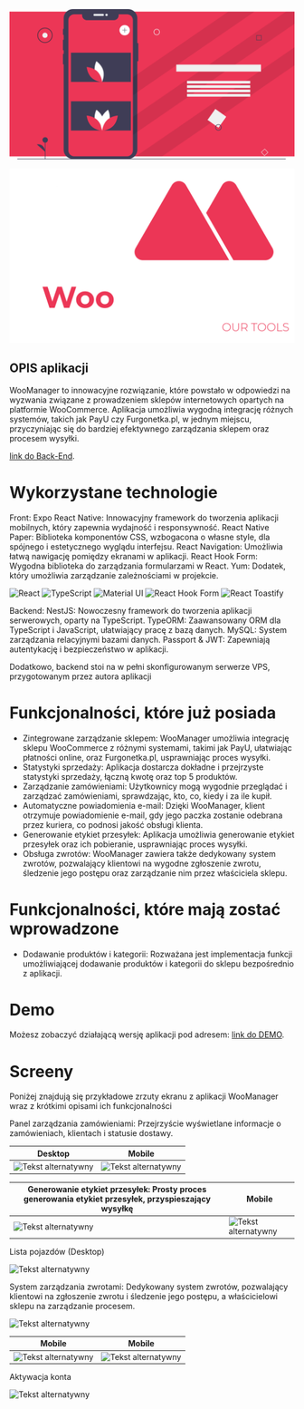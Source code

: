 ![Tekst alternatywny](/screens/homePage.png)

![Tekst alternatywny](/screens/logo3.png)

## OPIS aplikacji

WooManager to innowacyjne rozwiązanie, które powstało w odpowiedzi na wyzwania związane z prowadzeniem sklepów internetowych opartych na platformie WooCommerce. Aplikacja umożliwia wygodną integrację różnych systemów, takich jak PayU czy Furgonetka.pl, w jednym miejscu, przyczyniając się do bardziej efektywnego zarządzania sklepem oraz procesem wysyłki.

[link do Back-End](https://github.com/shyBBy/backend_fleet-pro).


# Wykorzystane technologie

Front:
Expo React Native: Innowacyjny framework do tworzenia aplikacji mobilnych, który zapewnia wydajność i responsywność.
React Native Paper: Biblioteka komponentów CSS, wzbogacona o własne style, dla spójnego i estetycznego wyglądu interfejsu.
React Navigation: Umożliwia łatwą nawigację pomiędzy ekranami w aplikacji.
React Hook Form: Wygodna biblioteka do zarządzania formularzami w React.
Yum: Dodatek, który umożliwia zarządzanie zależnościami w projekcie.

![React](https://img.shields.io/badge/-React-blue?logo=react&logoColor=white&style=flat) ![TypeScript](https://img.shields.io/badge/-TypeScript-blue?logo=typescript&logoColor=white&style=flat) ![Material UI](https://img.shields.io/badge/-Material%20UI-blueviolet?logo=material-ui&logoColor=white&style=flat) ![React Hook Form](https://img.shields.io/badge/-React%20Hook%20Form-blue?logo=react&logoColor=white&style=flat) ![React Toastify](https://img.shields.io/badge/-React%20Toastify-ff69b4?logo=react&logoColor=white&style=flat)

Backend:
NestJS: Nowoczesny framework do tworzenia aplikacji serwerowych, oparty na TypeScript.
TypeORM: Zaawansowany ORM dla TypeScript i JavaScript, ułatwiający pracę z bazą danych.
MySQL: System zarządzania relacyjnymi bazami danych.
Passport & JWT: Zapewniają autentykację i bezpieczeństwo w aplikacji.


Dodatkowo, backend stoi na w pełni skonfigurowanym serwerze VPS, przygotowanym przez autora aplikacji


# Funkcjonalności, które już posiada

- Zintegrowane zarządzanie sklepem: WooManager umożliwia integrację sklepu WooCommerce z różnymi systemami, takimi jak PayU, ułatwiając płatności online, oraz Furgonetka.pl, usprawniając proces wysyłki.
- Statystyki sprzedaży: Aplikacja dostarcza dokładne i przejrzyste statystyki sprzedaży, łączną kwotę oraz top 5 produktów.
- Zarządzanie zamówieniami: Użytkownicy mogą wygodnie przeglądać i zarządzać zamówieniami, sprawdzając, kto, co, kiedy i za ile kupił.
- Automatyczne powiadomienia e-mail: Dzięki WooManager, klient otrzymuje powiadomienie e-mail, gdy jego paczka zostanie odebrana przez kuriera, co podnosi jakość obsługi klienta.
- Generowanie etykiet przesyłek: Aplikacja umożliwia generowanie etykiet przesyłek oraz ich pobieranie, usprawniając proces wysyłki.
- Obsługa zwrotów: WooManager zawiera także dedykowany system zwrotów, pozwalający klientowi na wygodne zgłoszenie zwrotu, śledzenie jego postępu oraz zarządzanie nim przez właściciela sklepu.


# Funkcjonalności, które mają zostać wprowadzone

- Dodawanie produktów i kategorii: Rozważana jest implementacja funkcji umożliwiającej dodawanie produktów i kategorii do sklepu bezpośrednio z aplikacji.

# Demo

Możesz zobaczyć działającą wersję aplikacji pod adresem: [link do DEMO](https://project.dev-olczak.pl).


# Screeny

Poniżej znajdują się przykładowe zrzuty ekranu z aplikacji WooManager wraz z krótkimi opisami ich funkcjonalności



Panel zarządzania zamówieniami: Przejrzyście wyświetlane informacje o zamówieniach, klientach i statusie dostawy.

| Desktop                                          | Mobile                                           |
|--------------------------------------------------|--------------------------------------------------|
| ![Tekst alternatywny](/screens/Screenshot_1.png) | ![Tekst alternatywny](/screens/Screenshot_2.png) |

|                  Generowanie etykiet przesyłek: Prosty proces generowania etykiet przesyłek, przyspieszający wysyłkę                 | Mobile                                   |
|--------------------------------------------------|--------------------------------------------------|
| ![Tekst alternatywny](/screens/Screenshot_5.png) | ![Tekst alternatywny](/screens/Screenshot_6.png) |

Lista pojazdów (Desktop)

![Tekst alternatywny](/screens/Screenshot_10.png)


System zarządzania zwrotami: Dedykowany system zwrotów, pozwalający klientowi na zgłoszenie zwrotu i śledzenie jego postępu, a właścicielowi sklepu na zarządzanie procesem.

![Tekst alternatywny](/screens/Screenshot_9.png)

| Mobile                                  | Mobile                                   |
|--------------------------------------------------|--------------------------------------------------|
| ![Tekst alternatywny](/screens/Screenshot_7.png) | ![Tekst alternatywny](/screens/Screenshot_8.png) |


Aktywacja konta

![Tekst alternatywny](/screens/Screenshot_12.png)